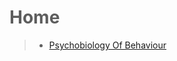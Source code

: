 # <span style="color: #5d5d5d;">Home</span>

> * [Psychobiology Of Behaviour](./[psychobiology-of-behaviour]/key.md)
